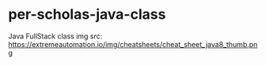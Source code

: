 # per-scholas-java-class
Java FullStack class
img src: https://extremeautomation.io/img/cheatsheets/cheat_sheet_java8_thumb.png

